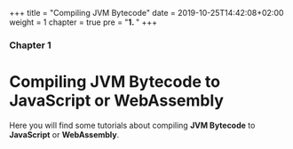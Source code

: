 +++
title = "Compiling JVM Bytecode"
date = 2019-10-25T14:42:08+02:00
weight = 1
chapter = true
pre = "<b>1. </b>"
+++

### Chapter 1

# Compiling JVM Bytecode to JavaScript or WebAssembly

Here you will find some tutorials about compiling **JVM Bytecode** to **JavaScript** or **WebAssembly**.